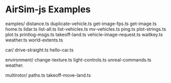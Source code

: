 # AirSim-js Examples

eamples/
distance.ts
duplicate-vehicle.ts
get-image-fps.ts
get-image.ts
home.ts
lidar.ts
list-all.ts
list-vehicles.ts
mv-vehicles.ts
ping.ts
plot-strings.ts
plot.ts
printlog-msgs.ts
takeoff-land.ts
vehicle-image-request.ts
waitkey.ts
weather.ts
world-extents.ts

car/
drive-straight.ts
hello-car.ts

environment/
change-texture.ts
light-controls.ts
unreal-commands.ts
weather.

multirotor/
paths.ts
takeoff-move-land.ts
